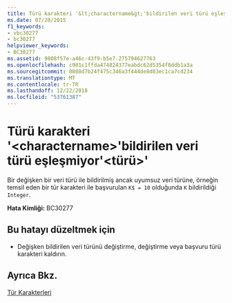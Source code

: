 ```yaml
---
title: Türü karakteri '&lt;charactername&gt;'bildirilen veri türü eşleşmiyor'&lt;türü&gt;'
ms.date: 07/20/2015
f1_keywords:
- vbc30277
- bc30277
helpviewer_keywords:
- BC30277
ms.assetid: 9808f57e-a46c-43f9-b5e7-275794627763
ms.openlocfilehash: c981c1ffda474824377eabdc62d5354f8ddb1a3a
ms.sourcegitcommit: 0888d7b24f475c346a3f444de8d83ec1ca7cd234
ms.translationtype: MT
ms.contentlocale: tr-TR
ms.lasthandoff: 12/22/2018
ms.locfileid: "53761387"
---
```

# <a name="type-character-ltcharacternamegt-does-not-match-declared-data-type-lttypegt"></a>Türü karakteri '&lt;charactername&gt;'bildirilen veri türü eşleşmiyor'&lt;türü&gt;'
Bir değişken bir veri türü ile bildirilmiş ancak uyumsuz veri türüne, örneğin temsil eden bir tür karakteri ile başvurulan `K$ = 10` olduğunda `K` bildirildiği `Integer`.  
  
 **Hata Kimliği:** BC30277  
  
## <a name="to-correct-this-error"></a>Bu hatayı düzeltmek için  
  
-   Değişken bildirilen veri türünü değiştirme, değiştirme veya başvuru türü karakteri kaldırın.  
  
## <a name="see-also"></a>Ayrıca Bkz.  
 [Tür Karakterleri](../../visual-basic/programming-guide/language-features/data-types/type-characters.md)
